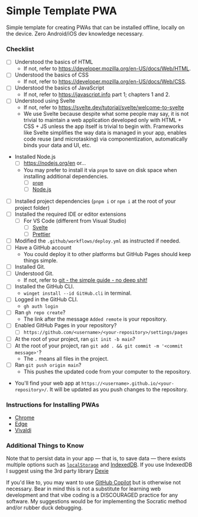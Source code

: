 # Simple Template PWA

Simple template for creating PWAs that can be installed offline, locally on the
device. Zero Android/iOS dev knowledge necessary.

### Checklist

- [ ] Understood the basics of HTML
  - If not, refer to https://developer.mozilla.org/en-US/docs/Web/HTML.
- [ ] Understood the basics of CSS
  - If not, refer to https://developer.mozilla.org/en-US/docs/Web/CSS.
- [ ] Understood the basics of JavaScript
  - If not, refer to https://javascript.info part 1; chapters 1 and 2.
- [ ] Understood using Svelte
  - If not, refer to https://svelte.dev/tutorial/svelte/welcome-to-svelte
  - We use Svelte because despite what some people may say, it is not trivial
    to maintain a web application developed only with HTML + CSS + JS unless
    the app itself is trivial to begin with. Frameworks like Svelte simplifies
    the way data is managed in your app, enables code reuse (and microtasking)
    via componentization, automatically binds your data and UI, etc.
- Installed Node.js
  - [ ] https://nodejs.org/en or...
  - You may prefer to install it via `pnpm` to save on disk space when installing
    additional dependencies.
    - [ ] [`pnpm`](https://pnpm.io/installation)
    - [ ] [Node.js](https://pnpm.io/cli/env#use)
- [ ] Installed project dependencies (`pnpm i` or `npm i` at the root of your project folder)
- [ ] Installed the required IDE or editor extensions
  - [ ] For VS Code (different from Visual Studio)
    - [ ] [Svelte](https://marketplace.visualstudio.com/items?itemName=svelte.svelte-vscode)
    - [ ] [Prettier](https://marketplace.visualstudio.com/items?itemName=esbenp.prettier-vscode)
- [ ] Modified the `.github/workflows/deploy.yml` as instructed if needed.
- [ ] Have a GitHub account
  - You could deploy it to other platforms but GitHub Pages should keep things simple.
- [ ] Installed Git.
- [ ] Understood Git.
  - If not, refer to [git - the simple guide - no deep shit!](https://rogerdudler.github.io/git-guide/)
- [ ] Installed the GitHub CLI.
  - `winget install --id GitHub.cli` in terminal.
- [ ] Logged in the GitHub CLI.
  - `gh auth login`
- [ ] Ran `gh repo create`?
  - The link after the message `Added remote` is your repository.
- [ ] Enabled GitHub Pages in your repository?
  - [ ] `https://github.com/<username>/<your-repository>/settings/pages`
- [ ] At the root of your project, ran `git init -b main`?
- [ ] At the root of your project, ran `git add . && git commit -m '<commit message>'`?
  - The `.` means all files in the project.
- [ ] Ran `git push origin main`?
  - This pushes the updated code from your computer to the repository.
- You'll find your web app at `https://<username>.github.io/<your-repository>/`. It
  will be updated as you push changes to the repository.

### Instructions for Installing PWAs

- [Chrome](https://support.google.com/chrome/answer/9658361?hl=en&co=GENIE.Platform%3DDesktop)
- [Edge](https://learn.microsoft.com/en-us/microsoft-edge/progressive-web-apps-chromium/ux)
- [Vivaldi](https://help.vivaldi.com/desktop/miscellaneous/progressive-web-apps/)

### Additional Things to Know

Note that to persist data in your app — that is, to save data — there exists
multiple options such as [`localStorage`](https://developer.mozilla.org/en-US/docs/Web/API/Window/localStorage) and [IndexedDB](https://developer.mozilla.org/en-US/docs/Web/API/IndexedDB_API). If you use IndexedDB I suggest using the 3rd party library [Dexie](https://dexie.org)

If you'd like to, you may want to use [GitHub Copilot](https://github.com/features/copilot)
but is otherwise not necessary. Bear in mind this is not a substitute for
learning web development and that vibe coding is a DISCOURAGED practice for any
software. My suggestions would be for implementing the Socratic method and/or
rubber duck debugging.
